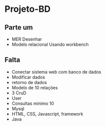 # Projeto-BD
## Parte um 
* MER Desenhar 
* Modelo relacional Usando workbench
## Falta
- Conectar sistema web com banco de dados
- Modificar dados 
- retorno de dados
- Modelo de 10 relações
- 3 CruD
- User
- Consultas minimo 10
- Mysql
- HTML, CSS, Javascript, framework
- Java
